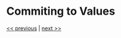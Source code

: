 # Commiting to Values

[<< previous](../chapter-3/8-your_worst_enemy_you.md) | [next >>](1-accepting_the_duality_of_the_world.md)

